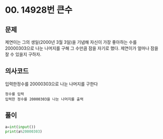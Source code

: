 # 00. 14928번 큰수
## 문제
제연이는 그의 생일(2000년 3월 3일)을 기념해 자신이 가장 좋아하는 수를 20000303으로 나눈 나머지를 구해 그 수만큼 잠을 자기로 했다. 제연이가 얼마나 잠을 잘 수 있을지 구하자.
## 의사코드
입력한정수를 20000303으로 나눈 나머지를 구한다
```
정수를 입력
입력한 정수를 20000303을 나눈 나머지를 출력
```

## 풀이
```python
a=int(input())
print(a%20000303)
```
